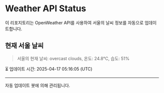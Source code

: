
# Weather API Status

이 리포지토리는 OpenWeather API를 사용하여 서울의 날씨 정보를 자동으로 업데이트합니다.

## 현재 서울 날씨
> 서울의 현재 날씨: overcast clouds, 온도: 24.8°C, 습도: 51%

⏳ 업데이트 시간: 2025-04-17 05:16:05 (UTC)

---
자동 업데이트 봇에 의해 관리됩니다.
